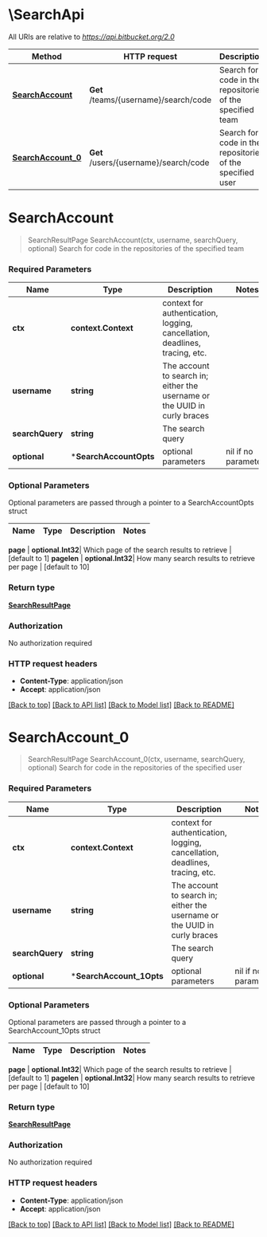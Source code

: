 # \SearchApi

All URIs are relative to *https://api.bitbucket.org/2.0*

Method | HTTP request | Description
------------- | ------------- | -------------
[**SearchAccount**](SearchApi.md#SearchAccount) | **Get** /teams/{username}/search/code | Search for code in the repositories of the specified team
[**SearchAccount_0**](SearchApi.md#SearchAccount_0) | **Get** /users/{username}/search/code | Search for code in the repositories of the specified user


# **SearchAccount**
> SearchResultPage SearchAccount(ctx, username, searchQuery, optional)
Search for code in the repositories of the specified team

### Required Parameters

Name | Type | Description  | Notes
------------- | ------------- | ------------- | -------------
 **ctx** | **context.Context** | context for authentication, logging, cancellation, deadlines, tracing, etc.
  **username** | **string**| The account to search in; either the username or the UUID in curly braces | 
  **searchQuery** | **string**| The search query | 
 **optional** | ***SearchAccountOpts** | optional parameters | nil if no parameters

### Optional Parameters
Optional parameters are passed through a pointer to a SearchAccountOpts struct

Name | Type | Description  | Notes
------------- | ------------- | ------------- | -------------


 **page** | **optional.Int32**| Which page of the search results to retrieve | [default to 1]
 **pagelen** | **optional.Int32**| How many search results to retrieve per page | [default to 10]

### Return type

[**SearchResultPage**](search_result_page.md)

### Authorization

No authorization required

### HTTP request headers

 - **Content-Type**: application/json
 - **Accept**: application/json

[[Back to top]](#) [[Back to API list]](../README.md#documentation-for-api-endpoints) [[Back to Model list]](../README.md#documentation-for-models) [[Back to README]](../README.md)

# **SearchAccount_0**
> SearchResultPage SearchAccount_0(ctx, username, searchQuery, optional)
Search for code in the repositories of the specified user

### Required Parameters

Name | Type | Description  | Notes
------------- | ------------- | ------------- | -------------
 **ctx** | **context.Context** | context for authentication, logging, cancellation, deadlines, tracing, etc.
  **username** | **string**| The account to search in; either the username or the UUID in curly braces | 
  **searchQuery** | **string**| The search query | 
 **optional** | ***SearchAccount_1Opts** | optional parameters | nil if no parameters

### Optional Parameters
Optional parameters are passed through a pointer to a SearchAccount_1Opts struct

Name | Type | Description  | Notes
------------- | ------------- | ------------- | -------------


 **page** | **optional.Int32**| Which page of the search results to retrieve | [default to 1]
 **pagelen** | **optional.Int32**| How many search results to retrieve per page | [default to 10]

### Return type

[**SearchResultPage**](search_result_page.md)

### Authorization

No authorization required

### HTTP request headers

 - **Content-Type**: application/json
 - **Accept**: application/json

[[Back to top]](#) [[Back to API list]](../README.md#documentation-for-api-endpoints) [[Back to Model list]](../README.md#documentation-for-models) [[Back to README]](../README.md)

